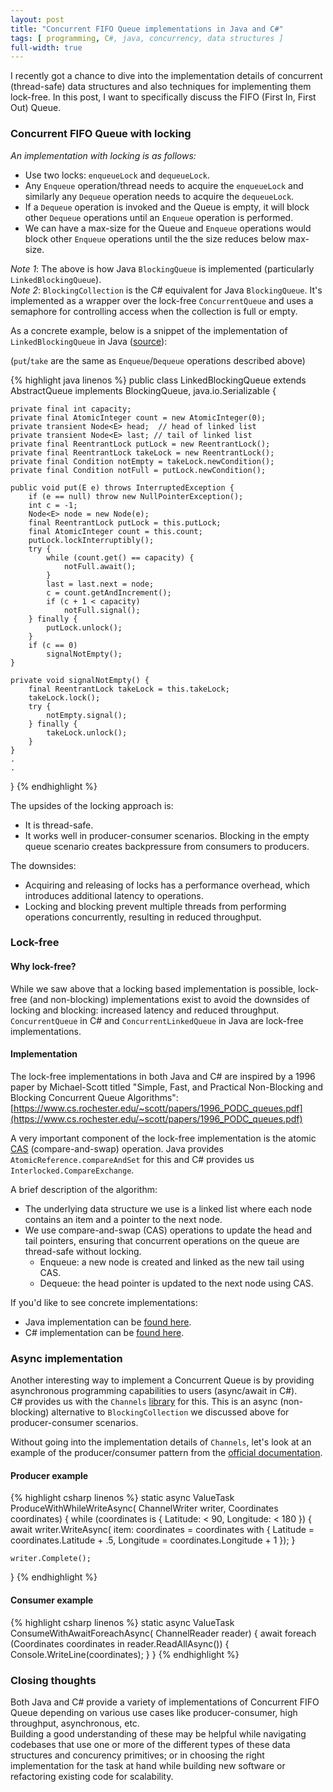 ```yaml
---
layout: post
title: "Concurrent FIFO Queue implementations in Java and C#"
tags: [ programming, C#, java, concurrency, data structures ]
full-width: true
---
```


I recently got a chance to dive into the implementation details of concurrent (thread-safe) data structures and also techniques for implementing them lock-free. In this post, I want to specifically discuss the FIFO (First In, First Out) Queue.

### Concurrent FIFO Queue with locking

_An implementation with locking is as follows:_ <br/>
* Use two locks: `enqueueLock` and `dequeueLock`.
* Any `Enqueue` operation/thread needs to acquire the `enqueueLock` and similarly any `Dequeue` operation needs to acquire the `dequeueLock`.
* If a `Dequeue` operation is invoked and the Queue is empty, it will block other `Dequeue` operations until an `Enqueue` operation is performed.
* We can have a max-size for the Queue and `Enqueue` operations would block other `Enqueue` operations until the the size reduces below max-size.

_Note 1_: The above is how Java `BlockingQueue` is implemented (particularly `LinkedBlockingQueue`).
<br/>
_Note 2_: `BlockingCollection` is the C# equivalent for Java `BlockingQueue`. It's implemented as a wrapper over the lock-free `ConcurrentQueue` and uses a semaphore for controlling access when the collection is full or empty.

As a concrete example, below is a snippet of the implementation of `LinkedBlockingQueue` in Java ([source](https://github.com/openjdk-mirror/jdk7u-jdk/blob/master/src/share/classes/java/util/concurrent/LinkedBlockingQueue.java)):

(`put`/`take` are the same as `Enqueue`/`Dequeue` operations described above)

{% highlight java linenos %}
public class LinkedBlockingQueue<E> extends AbstractQueue<E>
        implements BlockingQueue<E>, java.io.Serializable {
    
    private final int capacity;
    private final AtomicInteger count = new AtomicInteger(0);
    private transient Node<E> head;  // head of linked list
    private transient Node<E> last; // tail of linked list
    private final ReentrantLock putLock = new ReentrantLock();
    private final ReentrantLock takeLock = new ReentrantLock();
    private final Condition notEmpty = takeLock.newCondition();
    private final Condition notFull = putLock.newCondition();

    public void put(E e) throws InterruptedException {
        if (e == null) throw new NullPointerException();
        int c = -1;
        Node<E> node = new Node(e);
        final ReentrantLock putLock = this.putLock;
        final AtomicInteger count = this.count;
        putLock.lockInterruptibly();
        try {
            while (count.get() == capacity) {
                notFull.await();
            }
            last = last.next = node;
            c = count.getAndIncrement();
            if (c + 1 < capacity)
                notFull.signal();
        } finally {
            putLock.unlock();
        }
        if (c == 0)
            signalNotEmpty();
    }

    private void signalNotEmpty() {
        final ReentrantLock takeLock = this.takeLock;
        takeLock.lock();
        try {
            notEmpty.signal();
        } finally {
            takeLock.unlock();
        }
    }
    .
    .
}
{% endhighlight %}

The upsides of the locking approach is:
* It is thread-safe.
* It works well in producer-consumer scenarios. Blocking in the empty queue scenario creates backpressure from consumers to producers.

The downsides:
* Acquiring and releasing of locks has a performance overhead, which introduces additional latency to operations.
* Locking and blocking prevent multiple threads from performing operations concurrently, resulting in reduced throughput.

### Lock-free

#### Why lock-free?

While we saw above that a locking based implementation is possible, lock-free (and non-blocking) implementations exist to avoid the downsides of locking and blocking: increased latency and reduced throughput. `ConcurrentQueue` in C# and `ConcurrentLinkedQueue` in Java are lock-free implementations.

#### Implementation

The lock-free implementations in both Java and C# are inspired by a 1996 paper by Michael-Scott titled "Simple, Fast, and Practical Non-Blocking and Blocking Concurrent Queue Algorithms":<br/>
[https://www.cs.rochester.edu/~scott/papers/1996_PODC_queues.pdf](https://www.cs.rochester.edu/~scott/papers/1996_PODC_queues.pdf)

A very important component of the lock-free implementation is the atomic [CAS](https://en.wikipedia.org/wiki/Compare-and-swap) (compare-and-swap) operation. Java provides `AtomicReference.compareAndSet` for this and C# provides us `Interlocked.CompareExchange`.

A brief description of the algorithm:
* The underlying data structure we use is a linked list where each node contains an item and a pointer to the next node.
* We use compare-and-swap (CAS) operations to update the head and tail pointers, ensuring that concurrent operations on the queue are thread-safe without locking.
    * Enqueue: a new node is created and linked as the new tail using CAS.
    * Dequeue: the head pointer is updated to the next node using CAS.

If you'd like to see concrete implementations:
* Java implementation can be [found here](https://github.com/openjdk-mirror/jdk7u-jdk/blob/master/src/share/classes/java/util/concurrent/ConcurrentLinkedQueue.java).
* C# implementation can be [found here](https://github.com/microsoft/referencesource/blob/master/mscorlib/system/collections/Concurrent/ConcurrentQueue.cs).


### Async implementation

Another interesting way to implement a Concurrent Queue is by providing asynchronous programming capabilities to users (async/await in C#).<br/>
C# provides us with the `Channels` [library](https://learn.microsoft.com/en-us/dotnet/core/extensions/channels) for this. This is an async (non-blocking) alternative to `BlockingCollection` we discussed above for producer-consumer scenarios.

Without going into the implementation details of `Channels`, let's look at an example of the producer/consumer pattern from the [official documentation](https://learn.microsoft.com/en-us/dotnet/core/extensions/channels#producer-patterns).

#### Producer example
{% highlight csharp linenos %}
static async ValueTask ProduceWithWhileWriteAsync(
    ChannelWriter<Coordinates> writer, Coordinates coordinates)
{
    while (coordinates is { Latitude: < 90, Longitude: < 180 })
    {
        await writer.WriteAsync(
            item: coordinates = coordinates with
            {
                Latitude = coordinates.Latitude + .5,
                Longitude = coordinates.Longitude + 1
            });
    }

    writer.Complete();
}
{% endhighlight %}

#### Consumer example
{% highlight csharp linenos %}
static async ValueTask ConsumeWithAwaitForeachAsync(
    ChannelReader<Coordinates> reader)
{
    await foreach (Coordinates coordinates in reader.ReadAllAsync())
    {
        Console.WriteLine(coordinates);
    }
}
{% endhighlight %}

### Closing thoughts

Both Java and C# provide a variety of implementations of Concurrent FIFO Queue depending on various use cases like producer-consumer, high throughput, asynchronous, etc.<br/>
Building a good understanding of these may be helpful while navigating codebases that use one or more of the different types of these data structures and concurency primitives; or in choosing the right implementation for the task at hand while building new software or refactoring existing code for scalability.
